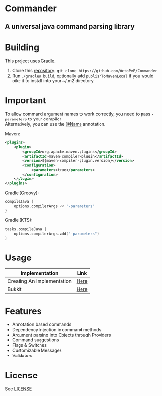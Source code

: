# Commander
## A universal java command parsing library

# Building
This project uses [Gradle](https://gradle.org/).
1. Clone this [repository](https://gihub.com/OctoPvP/Commander): `git clone https://github.com/OctoPvP/Commander`
2. Run `./gradlew build`, optionally add `publishToMavenLocal` if you would oike it to install into your ~/.m2 directory

# Important
To allow command argument names to work correctly, you need to pass `-parameters` to your compiler <br/>
Alternatively, you can use the [@Name](https://github.com/OctoPvP/Commander/blob/master/Commander-Core/src/main/java/net/octopvp/commander/annotation/Name.java) annotation.


Maven:
```xml
<plugins>
    <plugin>
        <groupId>org.apache.maven.plugins</groupId>
        <artifactId>maven-compiler-plugin</artifactId>
        <version>${maven-compiler-plugin.version}</version>
        <configuration>
            <parameters>true</parameters>
        </configuration>
    </plugin>
</plugins>
```
Gradle (Groovy):
```groovy
compileJava {
    options.compilerArgs << '-parameters'
}
```
Gradle (KTS):
```kotlin
tasks.compileJava {
    options.compilerArgs.add("-parameters")
}
```

# Usage
| Implementation             | Link                                                                      |
|----------------------------|---------------------------------------------------------------------------|
| Creating An Implementation | [Here](https://github.com/OctoPvP/Commander/wiki)                         |
| Bukkit                     | [Here](https://github.com/OctoPvP/Commander/tree/master/Commander-Bukkit) |

# Features
- Annotation based commands
- Dependency Injection in command methods
- Argument parsing into Objects through [Providers](https://github.com/OctoPvP/Commander/blob/master/Commander-Core/src/main/java/net/octopvp/commander/provider/Provider.java)
- Command suggestions
- Flags & Switches
- Customizable Messages
- Validators

# License
See [LICENSE](https://github.com/OctoPvP/Commander/blob/master/LICENSE)
